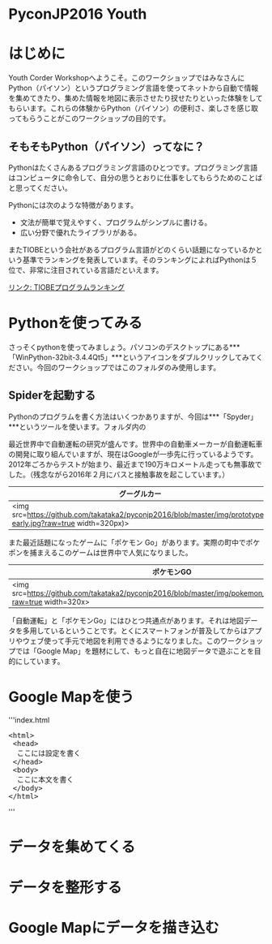 # PyconJP2016 Youth

# はじめに
Youth Corder Workshopへようこそ。このワークショップではみなさんにPython（パイソン）というプログラミング言語を使ってネットから自動で情報を集めてきたり、集めた情報を地図に表示させたり扠せたりといった体験をしてもらいます。これらの体験からPython（パイソン）の便利さ、楽しさを感じ取ってもらうことがこのワークショップの目的です。

## そもそもPython（パイソン）ってなに？
Pythonはたくさんあるプログラミング言語のひとつです。プログラミング言語はコンピュータに命令して、自分の思うとおりに仕事をしてもらうためのことばと思ってください。

Pythonには次のような特徴があります。
 - 文法が簡単で覚えやすく、プログラムがシンプルに書ける。
 - 広い分野で優れたライブラリがある。


 またTIOBEという会社があるプログラム言語がどのくらい話題になっているかという基準でランキングを発表しています。そのランキングによればPythonは５位で、非常に注目されている言語だといえます。

 [リンク: TIOBEプログラムランキング](http://www.tiobe.com/tiobe-index/)

# Pythonを使ってみる
さっそくpythonを使ってみましょう。パソコンのデスクトップにある***「WinPython-32bit-3.4.4Qt5」***というアイコンをダブルクリックしてみてください。今回のワークショップではこのフォルダのみ使用します。

## Spiderを起動する
Pythonのプログラムを書く方法はいくつかありますが、今回は***「Spyder」***というツールを使います。フォルダ内の

最近世界中で自動運転の研究が盛んです。世界中の自動車メーカーが自動運転車の開発に取り組んでいますが、現在はGoogleが一歩先に行っているようです。2012年ごろからテストが始まり、最近まで190万キロメートル走っても無事故でした。（残念ながら2016年２月にバスと接触事故を起こしています。）

|グーグルカー|
|---|
|<img src=https://github.com/takataka2/pyconjp2016/blob/master/img/prototype-early.jpg?raw=true width=320px)>|

また最近話題になったゲームに「ポケモン Go」があります。実際の町中でポケポンを捕まえるこのゲームは世界中で人気になりました。

|ポケモンGO|
|---|
|<img src=https://github.com/takataka2/pyconjp2016/blob/master/img/pokemon_go_soft_launch.jpg?raw=true width=320x>|

「自動運転」と「ポケモンGo」にはひとつ共通点があります。それは地図データを多用しているということです。とくにスマートフォンが普及してからはアプリやウェブ使って手元で地図を利用できるようになりました。このワークショップでは「Google Map」を題材にして、もっと自在に地図データで遊ぶことを目的にしています。


# Google Mapを使う

'''index.html
<pre>
&lt;html&gt;
 &lt;head&gt;
  ここには設定を書く
 &lt;/head&gt;
 &lt;body&gt;
  ここに本文を書く
 &lt;/body&gt;
&lt;/html&gt;
</pre>
'''



# データを集めてくる

# データを整形する

# Google Mapにデータを描き込む

#
